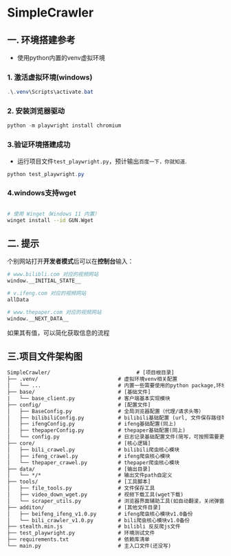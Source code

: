 
# SimpleCrawler

## 一. 环境搭建参考

- 使用python内置的venv虚拟环境

### 1. 激活虚拟环境(windows)

```powershell
.\.venv\Scripts\activate.bat
```

### 2. 安装浏览器驱动

```powershell
python -m playwright install chromium
```

### 3.验证环境搭建成功

- 运行项目文件`test_playwright.py`，预计输出`百度一下，你就知道`.

```powershell
python test_playwright.py
```

### 4.windows支持wget

```bash

# 使用 Winget（Windows 11 内置）
winget install --id GUN.Wget
```

## 二. 提示

个别网站打开**开发者模式**后可以在**控制台**输入：

``` bash
# www.bilibli.com 对应的视频网站
window.__INITIAL_STATE__

# v.ifeng.com 对应的视频网站
allData

# www.thepaper.com 对应的视频网站
window.__NEXT_DATA__
```

如果其有值，可以简化获取信息的流程

## 三.项目文件架构图

``` txt
SimpleCrawler/                            # [项目根目录]
├── .venv/                          # 虚拟环境venv相关配置
│   └── ...                         # 内置一些需要使用的python package,环境启动见README.md
├── base/                           # [基础文件]
|   └── base_client.py              # 客户端基本实现模块
├── config/                         # [配置文件]
│   ├── BaseConfig.py               # 全局浏览器配置（代理/请求头等）
│   ├── bilibiliConfig.py           # bilibili基础配置 (url, 文件保存路径等)
│   ├── ifengConfig.py              # ifeng基础配置(同上)
│   ├── thepaperConfig.py           # thepaper基础配置(同上)
│   └── config.py                   # 日志记录基础配置文件(简写，可按照需要更改)
├── core/                           # [核心逻辑]
│   ├── bili_crawel.py              # bilibili爬虫核心模块
│   ├── ifeng_crawel.py             # ifeng爬虫核心模块 
│   └── thepaper_crawel.py          # thepaper爬虫核心模块
├── data/                           # [输出目录]                
│   └── */*                         # 输出文件path自定义
├── tools/                          # [工具脚本]
│   ├── file_tools.py               # 文件保存工具
│   ├── video_down_wget.py          # 视频下载工具(wget下载)
│   └── scraper_utils.py            # 浏览器界面辅助工具(如自动翻滚，关闭弹窗等)
├── additon/                        # [其他文件目录]
│   ├── beifeng_ifeng_v1.0.py       # ifeng爬虫核心模块v1.0备份
│   └── bili_crawler_v1.0.py        # bili爬虫核心模块v1.0备份
├── stealth.min.js                  # bilibli 反反爬js文件
├── test_playwright.py              # 环境测试文件
├── requirements.txt                # 依赖库清单
└── main.py                         # 主入口文件(还没写)
```

